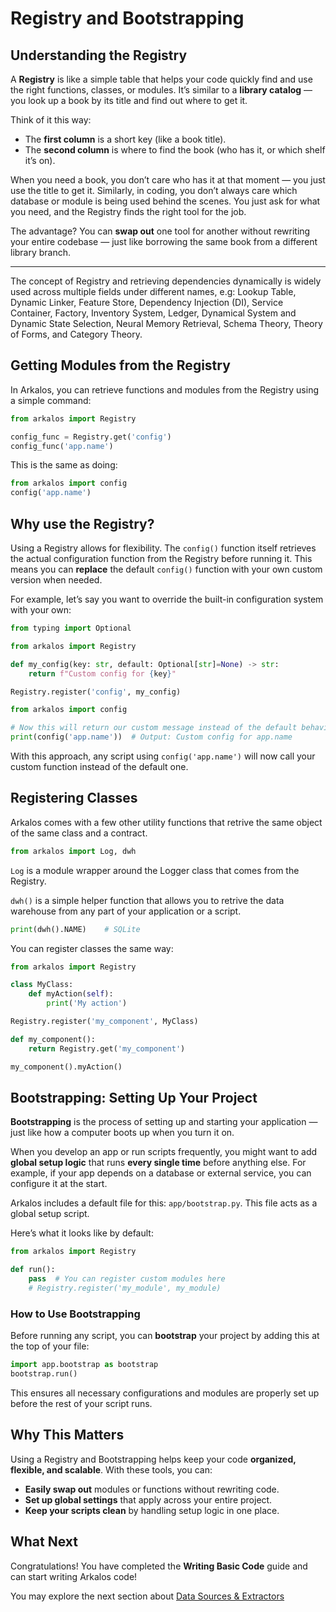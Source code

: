 # Registry and Bootstrapping

## Understanding the Registry

A **Registry** is like a simple table that helps your code quickly find and use the right functions, classes, or modules. It’s similar to a **library catalog** — you look up a book by its title and find out where to get it.

Think of it this way:

- The **first column** is a short key (like a book title).
- The **second column** is where to find the book (who has it, or which shelf it’s on).

When you need a book, you don’t care who has it at that moment — you just use the title to get it. Similarly, in coding, you don’t always care which database or module is being used behind the scenes. You just ask for what you need, and the Registry finds the right tool for the job.

The advantage? You can **swap out** one tool for another without rewriting your entire codebase — just like borrowing the same book from a different library branch.

---

The concept of Registry and retrieving dependencies dynamically is widely used across multiple fields under different names, e.g: Lookup Table, Dynamic Linker, Feature Store, Dependency Injection (DI), Service Container, Factory, Inventory System, Ledger, Dynamical System and Dynamic State Selection, Neural Memory Retrieval, Schema Theory, Theory of Forms, and Category Theory.


## Getting Modules from the Registry

In Arkalos, you can retrieve functions and modules from the Registry using a simple command:

```python
from arkalos import Registry

config_func = Registry.get('config')
config_func('app.name')
```

This is the same as doing:

```python
from arkalos import config
config('app.name')
```

## Why use the Registry?
Using a Registry allows for flexibility. The `config()` function itself retrieves the actual configuration function from the Registry before running it. This means you can **replace** the default `config()` function with your own custom version when needed.

For example, let’s say you want to override the built-in configuration system with your own:

```python
from typing import Optional

from arkalos import Registry

def my_config(key: str, default: Optional[str]=None) -> str:
    return f"Custom config for {key}"

Registry.register('config', my_config)

from arkalos import config

# Now this will return our custom message instead of the default behavior
print(config('app.name'))  # Output: Custom config for app.name
```

With this approach, any script using `config('app.name')` will now call your custom function instead of the default one.



## Registering Classes

Arkalos comes with a few other utility functions that retrive the same object of the same class and a contract.

```python
from arkalos import Log, dwh
```

`Log` is a module wrapper around the Logger class that comes from the Registry.

`dwh()` is a simple helper function that allows you to retrive the data warehouse from any part of your application or a script.

```python
print(dwh().NAME)    # SQLite
```

You can register classes the same way:

```python
from arkalos import Registry

class MyClass:
    def myAction(self):
        print('My action')

Registry.register('my_component', MyClass)

def my_component():
    return Registry.get('my_component')

my_component().myAction()
```

## Bootstrapping: Setting Up Your Project

**Bootstrapping** is the process of setting up and starting your application — just like how a computer boots up when you turn it on.

When you develop an app or run scripts frequently, you might want to add **global setup logic** that runs **every single time** before anything else. For example, if your app depends on a database or external service, you can configure it at the start.

Arkalos includes a default file for this: `app/bootstrap.py`. This file acts as a global setup script.

Here’s what it looks like by default:

```python title="app/bootstrap.py"
from arkalos import Registry

def run():
    pass  # You can register custom modules here
    # Registry.register('my_module', my_module)
```

### How to Use Bootstrapping
Before running any script, you can **bootstrap** your project by adding this at the top of your file:

```python
import app.bootstrap as bootstrap
bootstrap.run()
```

This ensures all necessary configurations and modules are properly set up before the rest of your script runs.




## Why This Matters

Using a Registry and Bootstrapping helps keep your code **organized, flexible, and scalable**. With these tools, you can:

- **Easily swap out** modules or functions without rewriting code.
- **Set up global settings** that apply across your entire project.
- **Keep your scripts clean** by handling setup logic in one place.


## What Next

Congratulations! You have completed the **Writing Basic Code** guide and can start writing Arkalos code!

You may explore the next section about [Data Sources & Extractors](/docs/data-sources)
